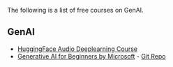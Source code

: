 The following is a list of free courses on GenAI.

## GenAI

* [HuggingFace Audio Deeplearning Course](https://huggingface.co/learn/audio-course/chapter0/introduction)
* [Generative AI for Beginners by Microsoft](https://learn.microsoft.com/en-us/shows/generative-ai-for-beginners/) - [Git Repo](https://github.com/microsoft/generative-ai-for-beginners)




